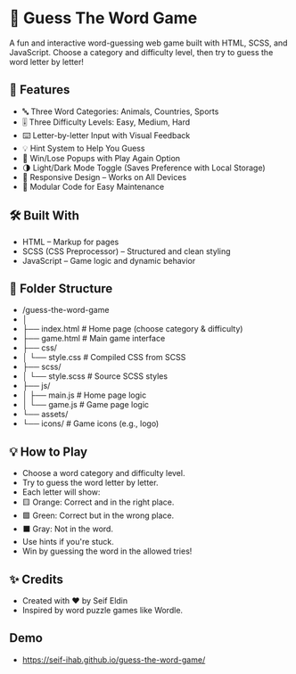 # 🎯 Guess The Word Game
A fun and interactive word-guessing web game built with HTML, SCSS, and JavaScript. Choose a category and difficulty level, then try to guess the word letter by letter!

## 🚀 Features
- 🔤 Three Word Categories: Animals, Countries, Sports
- 🎚️ Three Difficulty Levels: Easy, Medium, Hard
- ⌨️ Letter-by-letter Input with Visual Feedback
- 💡 Hint System to Help You Guess
- 🔄 Win/Lose Popups with Play Again Option
- 🌗 Light/Dark Mode Toggle (Saves Preference with Local Storage)
- 📱 Responsive Design – Works on All Devices
- 🔧 Modular Code for Easy Maintenance

## 🛠️ Built With
- HTML – Markup for pages
- SCSS (CSS Preprocessor) – Structured and clean styling
- JavaScript – Game logic and dynamic behavior

## 📂 Folder Structure
- /guess-the-word-game
- │
- ├── index.html          # Home page (choose category & difficulty)
- ├── game.html           # Main game interface
- ├── css/
- │   └── style.css       # Compiled CSS from SCSS
- ├── scss/
- │   └── style.scss      # Source SCSS styles
- ├── js/
- │   ├── main.js         # Home page logic
- │   └── game.js         # Game page logic
- └── assets/
-   └── icons/          # Game icons (e.g., logo)
    

## 💡 How to Play
- Choose a word category and difficulty level.
- Try to guess the word letter by letter.
- Each letter will show:
- 🟨 Orange: Correct and in the right place.
- 🟩 Green: Correct but in the wrong place.
- ⬛ Gray: Not in the word.
- Use hints if you're stuck.
- Win by guessing the word in the allowed tries!


## ✨ Credits
- Created with ❤️ by Seif Eldin
- Inspired by word puzzle games like Wordle.

## Demo
- https://seif-ihab.github.io/guess-the-word-game/
